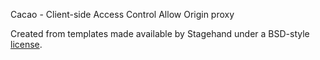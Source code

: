 Cacao - Client-side Access Control Allow Origin proxy

Created from templates made available by Stagehand under a BSD-style
[license](https://github.com/dart-lang/stagehand/blob/master/LICENSE).
